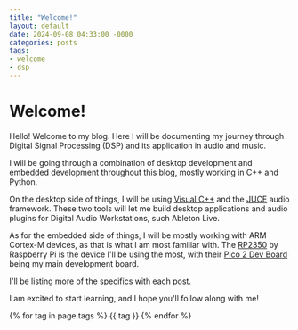 ```yaml
---
title: "Welcome!"
layout: default
date: 2024-09-08 04:33:00 -0000
categories: posts
tags:
- welcome
- dsp
---
```


# Welcome!

Hello! Welcome to my blog. Here I will be documenting my journey through Digital Signal Processing (DSP) and its application in audio and music.


I will be going through a combination of desktop development and embedded development throughout this blog, mostly working in C++ and Python.


On the desktop side of things, I will be using [Visual C++](https://visualstudio.microsoft.com/vs/features/cplusplus/) and the [JUCE](https://juce.com/) audio framework. 
These two tools will let me build desktop applications and audio plugins for Digital Audio Workstations, such Ableton Live.


As for the embedded side of things, I will be mostly working with ARM Cortex-M devices, as that is what I am most familiar with. The [RP2350](https://www.raspberrypi.com/products/rp2350/) 
by Raspberry Pi is the device I'll be using the most, with their [Pico 2 Dev Board](https://www.raspberrypi.com/products/raspberry-pi-pico-2/) being my main development board.


I'll be listing more of the specifics with each post.


I am excited to start learning, and I hope you'll follow along with me!

{% for tag in page.tags %}
    {{ tag }}
{% endfor %}

